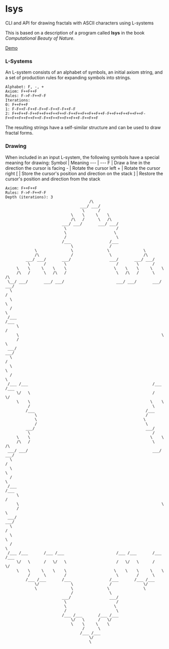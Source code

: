 # lsys
CLI and API for drawing fractals with ASCII characters using L-systems

This is based on a description of a program called **lsys** in the book *Computational Beauty of Nature*.

[Demo](https://br7552.github.io/lsys/)

### L-Systems
An L-system consists of an alphabet of symbols, an initial axiom string, and a set of production rules for expanding symbols into strings.

```
Alphabet: F, -, +
Axiom: F++F++F
Rules: F->F-F++F-F
Iterations:
0: F++F++F
1: F-F++F-F++F-F++F-F++F-F++F-F
2: F++F++F-F++F++F++F++F++F-F++F++F++F++F++F-F++F++F++F++F++F-F++F++F++F++F++F-F++F++F++F++F++F-F++F++F
```

The resulting strings have a self-similar structure and can be used to draw fractal forms.

### Drawing
When included in an input L-system, the following symbols have a special meaning for drawing:
Symbol | Meaning
--- | ---
F | Draw a line in the direction the cursor is facing
\- | Rotate the cursor left
\+ | Rotate the cursor right
\[ | Store the cursor's position and direction on the stack
] | Restore the cursor's position and direction from the stack

```
Axiom: F++F++F
Rules: F->F-F++F-F
Depth (iterations): 3 
                                     /\
                                 ___/ ___/
                                  \      /
                             \    \     \    \
                             /\   /      \   /\
                         ___/ ___/       ___/ ___/
                          \                      /
                          \                     \
                          /                      \
                         /___                 /___
                             \                /
             \               \               \               \
             /\              /                \              /\
         ___/ ___/       ___/                 ___/       ___/ ___/
          \      /        \                      /        \      /
     \    \     \    \    \                     \    \    \     \    \
     /\   /      \   /\   /                      \   /\   /      \   /\
 \__/ ___/       ___/ ___/                       ___/ ___/       ___/ ___/
  \                                                                      /
  \                                                                     \
  /                                                                      \
 /___                                                                 /___
     \                                                                /
     \                                                               \
     /                                                                \
 ___/                                                                 ___/
  \                                                                      /
  \                                                                     \
  /                                                                      \
 /___ /___                                                       /___ /___
     \/   \                                                      /   \/
     \    \                                                     \    \
          /                                                      \
         /___                                                 /___
             \                                                /
             \                                               \
             /                                                \
         ___/                                                 ___/
          \                                                      /
     \    \                                                     \    \
     /\   /                                                      \   /\
 ___/ ___/                                                       ___/ ___/
  \                                                                      /
  \                                                                     \
  /                                                                      \
 /___                                                                 /___
     \                                                                /
     \                                                               \
     /                                                                \
 ___/                                                                 ___/
  \                                                                      /
  \                                                                     \
  /                                                                      \
 /___ /___       /___ /___                       /___ /___       /___ /___
     \/   \      /   \/   \                      /   \/   \      /   \/
     \    \     \    \    \                     \    \    \     \    \
          /      \        /                      \        /      \
         /___ /___       /___                 /___       /___ /___
             \/              \                /              \/
             \               \               \               \
                             /                \
                         ___/                 ___/
                          \                      /
                          \                     \
                          /                      \
                         /___ /___       /___ /___
                             \/   \      /   \/
                             \    \     \    \
                                  /      \
                                 /___ /___
                                     \/
                                     \
```


